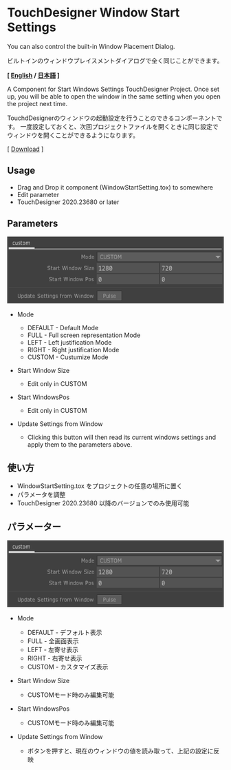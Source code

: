 # TouchDesigner Window Start Settings

You can also control the built-in Window Placement Dialog.

ビルトインのウィンドウプレイスメントダイアログで全く同じことができます。


**[ [English](#usage) / [日本語](#使い方) ]**

A Component for Start Windows Settings TouchDesigner Project.
Once set up, you will be able to open the window in the same setting when you open the project next time.

TouchdDesignerのウィンドウの起動設定を行うことのできるコンポーネントです。
一度設定しておくと、次回プロジェクトファイルを開くときに同じ設定でウィンドウを開くことができるようになります。

[ [Download](https://github.com/Joe0hara/TD-Window-Start-Settings/releases/latest/download/WindowStartSetting.tox) ]

## Usage

- Drag and Drop it component (WindowStartSetting.tox) to somewhere
- Edit parameter
- TouchDesigner 2020.23680 or later

## Parameters

![preview](preview.png)

- Mode
  - DEFAULT   - Default Mode
  - FULL   - Full screen representation Mode
  - LEFT   - Left justification Mode
  - RIGHT  - Right justification Mode
  - CUSTOM - Custumize Mode

- Start Window Size
  - Edit only in CUSTOM

- Start WindowsPos
  - Edit only in CUSTOM

- Update Settings from Window
  - Clicking this button will then read its current windows settings and apply them to the parameters above.

## 使い方

- WindowStartSetting.tox をプロジェクトの任意の場所に置く
- パラメータを調整
- TouchDesigner 2020.23680 以降のバージョンでのみ使用可能

## パラメーター

![preview](preview.png)

- Mode
  - DEFAULT   - デフォルト表示
  - FULL   - 全画面表示
  - LEFT   - 左寄せ表示
  - RIGHT  - 右寄せ表示
  - CUSTOM - カスタマイズ表示

- Start Window Size
  - CUSTOMモード時のみ編集可能

- Start WindowsPos
  - CUSTOMモード時のみ編集可能

- Update Settings from Window
  - ボタンを押すと、現在のウィンドウの値を読み取って、上記の設定に反映

